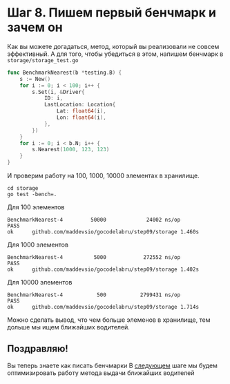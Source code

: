 # Шаг 8. Пишем первый бенчмарк и зачем он

Как вы можете догадаться, метод, который вы реализовали не совсем эффективный.
А для того, чтобы убедиться в этом, напишем бенчмарк в `storage/storage_test.go`
```Go
func BenchmarkNearest(b *testing.B) {
	s := New()
	for i := 0; i < 100; i++ {
		s.Set(i, &Driver{
			ID: i,
			LastLocation: Location{
				Lat: float64(i),
				Lon: float64(i),
			},
		})
	}
	for i := 0; i < b.N; i++ {
		s.Nearest(1000, 123, 123)
	}
}
```
И проверим работу на 100, 1000, 10000 элементах в хранилище.
```
cd storage
go test -bench=.
```
Для 100 элементов
```
BenchmarkNearest-4         50000             24002 ns/op
PASS
ok      github.com/maddevsio/gocodelabru/step09/storage 1.460s
```
Для 1000 элементов
```
BenchmarkNearest-4          5000            272552 ns/op
PASS
ok      github.com/maddevsio/gocodelabru/step09/storage 1.402s
```
Для 10000 элементов
```
BenchmarkNearest-4           500           2799431 ns/op
PASS
ok      github.com/maddevsio/gocodelabru/step09/storage 1.714s
```

Можно сделать вывод, что чем больше элеменов в хранилище, тем дольше мы ищем ближайших водителей.

## Поздравляю!
Вы теперь знаете как писать бенчмарки В [следующем](../step09/README.md) шаге мы будем оптимизировать работу метода выдачи ближайших водителей
